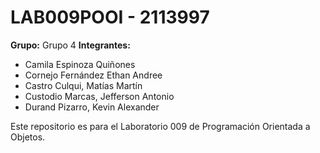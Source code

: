 # LAB009POOI - 2113997

**Grupo:** Grupo 4
**Integrantes:**
- Camila Espinoza Quiñones
- Cornejo Fernández Ethan Andree
- Castro Culqui, Matías Martín
- Custodio Marcas, Jefferson Antonio
- Durand Pizarro, Kevin Alexander

Este repositorio es para el Laboratorio 009 de Programación Orientada a Objetos.
